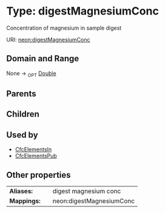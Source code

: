 
# Type: digestMagnesiumConc


Concentration of magnesium in sample digest

URI: [neon:digestMagnesiumConc](https://data.neonscience.org/digestMagnesiumConc)


## Domain and Range

None ->  <sub>OPT</sub> [Double](types/Double.md)

## Parents


## Children


## Used by

 * [CfcElementsIn](CfcElementsIn.md)
 * [CfcElementsPub](CfcElementsPub.md)

## Other properties

|  |  |  |
| --- | --- | --- |
| **Aliases:** | | digest magnesium conc |
| **Mappings:** | | neon:digestMagnesiumConc |

